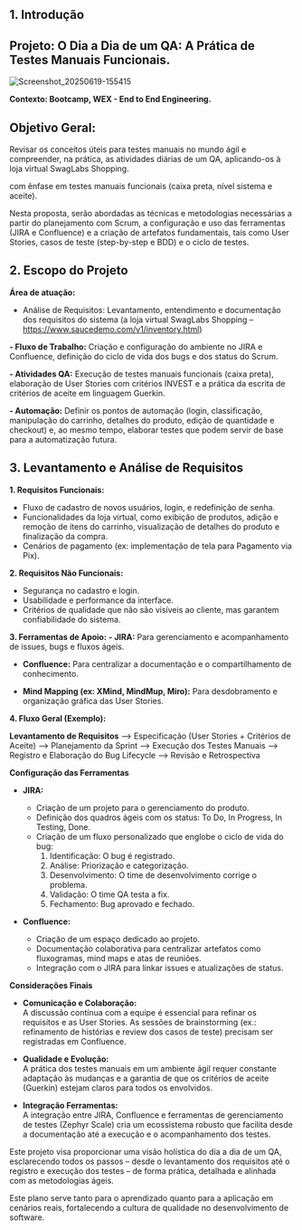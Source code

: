 ## 1. Introdução

## Projeto: O Dia a Dia de um QA: A Prática de Testes Manuais Funcionais.

![Screenshot_20250619-155415](https://github.com/user-attachments/assets/a826781a-106a-4400-b248-30c2e36f832b)

  
**Contexto: Bootcamp, WEX - End to End Engineering.**



## Objetivo Geral:  

Revisar os conceitos úteis para testes manuais no mundo ágil e compreender, na prática, as atividades diárias de um QA, aplicando-os à loja virtual SwagLabs Shopping.

 com ênfase em testes manuais funcionais (caixa preta, nível sistema e aceite).

Nesta proposta, serão abordadas as técnicas e metodologias necessárias a partir do planejamento com Scrum, a configuração e uso das ferramentas (JIRA e Confluence) e a criação de artefatos fundamentais, tais como User Stories, casos de teste (step-by-step e BDD) e o ciclo de testes.



## 2. Escopo do Projeto

**Área de atuação:** 
- Análise de Requisitos: Levantamento, entendimento e documentação dos requisitos do sistema (a loja virtual SwagLabs Shopping – https://www.saucedemo.com/v1/inventory.html)


**- Fluxo de Trabalho:** Criação e configuração do ambiente no JIRA e Confluence, definição do ciclo de vida dos bugs e dos status do Scrum.

**- Atividades QA:** Execução de testes manuais funcionais (caixa preta), elaboração de User Stories com critérios INVEST e a prática da escrita de critérios de aceite em linguagem Guerkin.

**- Automação:** Definir os pontos de automação (login, classificação, manipulação do carrinho, detalhes do produto, edição de quantidade e checkout) e, ao mesmo tempo, elaborar testes que podem servir de base para a automatização futura.


## 3. Levantamento e Análise de Requisitos

**1. Requisitos Funcionais:**
   - Fluxo de cadastro de novos usuários, login, e redefinição de senha.
   - Funcionalidades da loja virtual, como exibição de produtos, adição e remoção de itens do carrinho, visualização de detalhes do produto e finalização da compra.
   - Cenários de pagamento (ex: implementação de tela para Pagamento via Pix).

**2. Requisitos Não Funcionais:**
   - Segurança no cadastro e login.
   - Usabilidade e performance da interface.
   - Critérios de qualidade que não são visíveis ao cliente, mas garantem confiabilidade do sistema.

**3. Ferramentas de Apoio:**
   **- JIRA:** Para gerenciamento e acompanhamento de issues, bugs e fluxos ágeis.

   - **Confluence:** Para centralizar a documentação e o compartilhamento de conhecimento.

   - **Mind Mapping (ex: XMind, MindMup, Miro):** Para desdobramento e organização gráfica das User Stories.


**4. Fluxo Geral (Exemplo):**

   
   **Levantamento de Requisitos** --> Especificação (User Stories + Critérios de Aceite) --> Planejamento da Sprint --> Execução dos Testes Manuais --> Registro e Elaboração do Bug Lifecycle --> Revisão e Retrospectiva
   


**Configuração das Ferramentas**

- **JIRA:**
  - Criação de um projeto para o gerenciamento do produto.
  - Definição dos quadros ágeis com os status: To Do, In Progress, In Testing, Done.
  - Criação de um fluxo personalizado que englobe o ciclo de vida do bug:
    1. Identificação: O bug é registrado.
    2. Análise: Priorização e categorização.
    3. Desenvolvimento: O time de desenvolvimento corrige o problema.
    4. Validação: O time QA testa a fix.
    5. Fechamento: Bug aprovado e fechado.

- **Confluence:**
  - Criação de um espaço dedicado ao projeto.
  - Documentação colaborativa para centralizar artefatos como fluxogramas, mind maps e atas de reuniões.
  - Integração com o JIRA para linkar issues e atualizações de status.



**Considerações Finais**

- **Comunicação e Colaboração:**  
  A discussão contínua com a equipe é essencial para refinar os requisitos e as User Stories. As sessões de brainstorming (ex.: refinamento de histórias e review dos casos de teste) precisam ser registradas em Confluence.

- **Qualidade e Evolução:**  
  A prática dos testes manuais em um ambiente ágil requer constante adaptação às mudanças e a garantia de que os critérios de aceite (Guerkin) estejam claros para todos os envolvidos. 

- **Integração Ferramentas:**  
  A integração entre JIRA, Confluence e ferramentas de gerenciamento de testes (Zephyr Scale) cria um ecossistema robusto que facilita desde a documentação até a execução e o acompanhamento dos testes.

Este projeto visa proporcionar uma visão holística do dia a dia de um QA, esclarecendo todos os passos – desde o levantamento dos requisitos até o registro e execução dos testes – de forma prática, detalhada e alinhada com as metodologias ágeis.

Este plano serve tanto para o aprendizado quanto para a aplicação em cenários reais, fortalecendo a cultura de qualidade no desenvolvimento de software.



 
